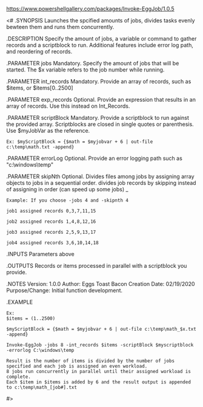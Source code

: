 https://www.powershellgallery.com/packages/Invoke-EggJob/1.0.5

  <#
  .SYNOPSIS
    Launches the spcified amounts of jobs, divides tasks evenly bewteen them and runs them concurrently.

  .DESCRIPTION
    Specify the amount of jobs, a variable or command to gather records and a scriptblock to run. Additional features include error log path, and reordering of records.

  .PARAMETER jobs
    Mandatory. Specify the amount of jobs that will be started. The $x variable refers to the job number while running.

  .PARAMETER int_records
    Mandatory. Provide an array of records, such as $items, or $items[0..2500]

  .PARAMETER exp_records
    Optional. Provide an expression that results in an array of records. Use this instead on Int_Records.

  .PARAMETER scriptBlock
    Mandatory. Provide a scriptblock to run against the provided array. Scriptblocks are closed in single quotes or parenthesis.
    Use $myJobVar as the reference.

    Ex: $myScriptBlock = {$math = $myjobvar + 6 | out-file c:\temp\math.txt -append}

  .PARAMETER errorLog
    Optional. Provide an error logging path such as "c:\windows\temp"

  .PARAMETER skipNth
    Optional. Divides files among jobs by assigning array objects to jobs in a sequential order. 
    divides job records by skipping instead of assigning in order (can speed up some jobs) _

    Example: If you choose -jobs 4 and -skipnth 4

    job1 assigned records 0,3,7,11,15

    job2 assigned records 1,4,8,12,16

    job3 assigned records 2,5,9,13,17

    job4 assigned records 3,6,10,14,18

  .INPUTS
    Parameters above

  .OUTPUTS
    Records or items processed in parallel with a scriptblock you provide.

  .NOTES
    Version: 1.0.0
    Author: Eggs Toast Bacon
    Creation Date: 02/19/2020
    Purpose/Change: Initial function development.

  .EXAMPLE
    
    Ex: 
    $items = (1..2500)

    $myScriptBlock = {$math = $myjobvar + 6 | out-file c:\temp\math_$x.txt -append}
  
    Invoke-EggJob -jobs 8 -int_records $items -scriptBlock $myscriptblock -errorlog C:\windows\temp
  
    Result is the number of items is divided by the number of jobs specified and each job is assigned an even workload.
    8 jobs run concurrently in parallel until their assigned workload is complete.
    Each $item in $items is added by 6 and the result output is appended to c:\temp\math_[job#].txt
    
  #>
